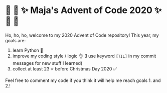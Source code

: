 # :christmas_tree: :snake: :sparkles: Maja's Advent of Code 2020 :sparkles: :snake: :christmas_tree:

Ho, ho, ho, welcome to my 2020 Advent of Code repository!
This year, my goals are:

1. learn Python :snake:
1. improve my coding style / logic :ok_hand: (I use keyword `[TIL]` in my commit messages for new stuff I learned)
1. collect at least 23 :star: before Christmas Day 2020 :white_check_mark:

Feel free to comment my code if you think it will help me reach goals 1. and 2.!
